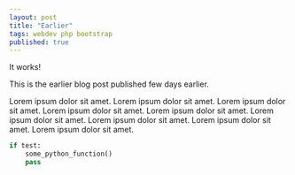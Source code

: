 ```yaml
---
layout: post
title: "Earlier"
tags: webdev php bootstrap
published: true
---
```


It works!

This is the earlier blog post published few days earlier.

Lorem ipsum dolor sit amet.
Lorem ipsum dolor sit amet.
Lorem ipsum dolor sit amet.
Lorem ipsum dolor sit amet.
Lorem ipsum dolor sit amet.
Lorem ipsum dolor sit amet.
Lorem ipsum dolor sit amet.
Lorem ipsum dolor sit amet.
Lorem ipsum dolor sit amet.

```python
if test:
	some_python_function()
	pass
```